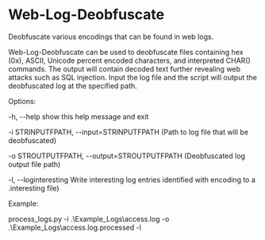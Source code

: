 # Web-Log-Deobfuscate
Deobfuscate various encodings that can be found in web logs.


Web-Log-Deobfuscate can be used to deobfuscate files containing hex (0x), ASCII, Unicode percent encoded characters, and interpreted CHAR() commands. The output will contain decoded text further revealing web attacks such as SQL injection. Input the log file and the script will output the deobfuscated log at the specified path.


Options:

  -h, --help            show this help message and exit
  
  -i STRINPUTFPATH, --input=STRINPUTFPATH
                        (Path to log file that will be deobfuscated)
                        
  -o STROUTPUTFPATH, --output=STROUTPUTFPATH
                        (Deobfuscated log output file path)

  -l, --loginteresting  Write interesting log entries identified with encoding
                        to a .interesting file)

Example:

process_logs.py -i .\Example_Logs\access.log -o .\Example_Logs\access.log.processed -l